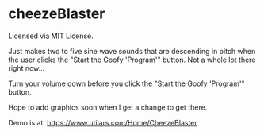 # cheezeBlaster

Licensed via MIT License.  

Just makes two to five sine wave sounds that are descending in pitch when the user clicks the "Start the Goofy 'Program'" button.  Not a whole lot there right now...

Turn your volume <u>down</u> before you click the "Start the Goofy 'Program'" button.

Hope to add graphics soon when I get a change to get there.

Demo is at:
<a href="https://www.utilars.com/Home/CheezeBlaster">https://www.utilars.com/Home/CheezeBlaster</a>
